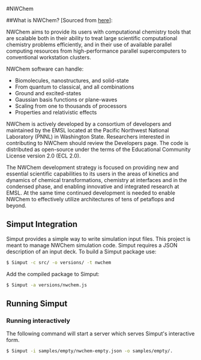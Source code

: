 #NWChem

##What is NWChem?
[Sourced from [here](http://www.nwchem-sw.org/index.php/Main_Page)]:

NWChem aims to provide its users with computational chemistry tools that are scalable both in their ability to treat large scientific computational chemistry problems efficiently, and in their use of available parallel computing resources from high-performance parallel supercomputers to conventional workstation clusters.

NWChem software can handle: 

- Biomolecules, nanostructures, and solid-state
- From quantum to classical, and all combinations
- Ground and excited-states
- Gaussian basis functions or plane-waves
- Scaling from one to thousands of processors
- Properties and relativistic effects

NWChem is actively developed by a consortium of developers and maintained by the EMSL located at the Pacific Northwest National Laboratory (PNNL) in Washington State. Researchers interested in contributing to NWChem should review the Developers page. The code is distributed as open-source under the terms of the Educational Community License version 2.0 (ECL 2.0).

The NWChem development strategy is focused on providing new and essential scientific capabilities to its users in the areas of kinetics and dynamics of chemical transformations, chemistry at interfaces and in the condensed phase, and enabling innovative and integrated research at EMSL. At the same time continued development is needed to enable NWChem to effectively utilize architectures of tens of petaflops and beyond.

## Simput Integration
Simput provides a simple way to write simulation input files. This project is meant to manage NWChem simulation code. Simput requires a JSON description of an input deck. To build a Simput package use:

```sh
$ Simput -c src/ -o versions/ -t nwchem
```

Add the compiled package to Simput:

```sh
$ Simput -a versions/nwchem.js
```

## Running Simput

### Running interactively
The following command will start a server which serves Simput's interactive form.

```sh
$ Simput -i samples/empty/nwchem-empty.json -o samples/empty/.
```
